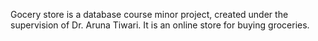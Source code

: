 Gocery store is a database course minor project, created under the supervision of Dr. Aruna Tiwari. It is an online store for buying groceries.